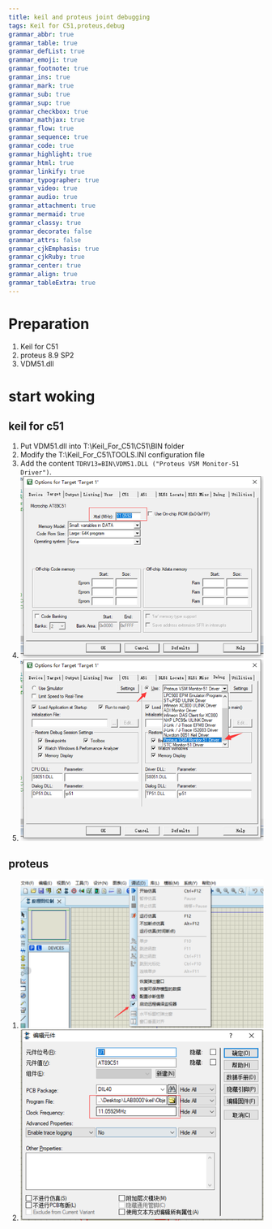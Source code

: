 ```yaml
---
title: keil and proteus joint debugging
tags: Keil for C51,proteus,debug
grammar_abbr: true
grammar_table: true
grammar_defList: true
grammar_emoji: true
grammar_footnote: true
grammar_ins: true
grammar_mark: true
grammar_sub: true
grammar_sup: true
grammar_checkbox: true
grammar_mathjax: true
grammar_flow: true
grammar_sequence: true
grammar_code: true
grammar_highlight: true
grammar_html: true
grammar_linkify: true
grammar_typographer: true
grammar_video: true
grammar_audio: true
grammar_attachment: true
grammar_mermaid: true
grammar_classy: true
grammar_decorate: false
grammar_attrs: false
grammar_cjkEmphasis: true
grammar_cjkRuby: true
grammar_center: true
grammar_align: true
grammar_tableExtra: true
---
```


# Preparation

1. Keil for C51
2. proteus 8.9 SP2
3. VDM51.dll
 
# start woking

## keil for c51
1. Put VDM51.dll into T:\Keil_For_C51\C51\BIN folder
2. Modify the T:\Keil_For_C51\TOOLS.INI configuration file
3. Add the content `TDRV13=BIN\VDM51.DLL ("Proteus VSM Monitor-51 Driver")`.
4. ![enter description here](./images/1646728700458.png)
5. ![enter description here](./images/1646728722519.png)


## proteus
1. ![enter description here](./images/1646728855416.png)
2. ![enter 撒旦here](./images/1646728999740.png) 
